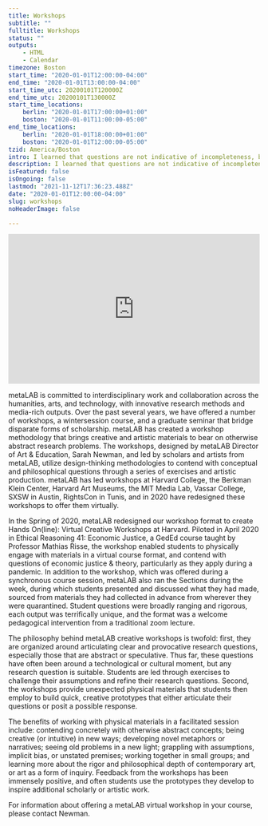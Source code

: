 ```yaml
---
title: Workshops
subtitle: ""
fulltitle: Workshops
status: ""
outputs:
    - HTML
    - Calendar
timezone: Boston
start_time: "2020-01-01T12:00:00-04:00"
end_time: "2020-01-01T13:00:00-04:00"
start_time_utc: 20200101T120000Z
end_time_utc: 20200101T130000Z
start_time_locations:
    berlin: "2020-01-01T17:00:00+01:00"
    boston: "2020-01-01T11:00:00-05:00"
end_time_locations:
    berlin: "2020-01-01T18:00:00+01:00"
    boston: "2020-01-01T12:00:00-05:00"
tzid: America/Boston
intro: I learned that questions are not indicative of incompleteness, but rather the questions themselves can be the practice.
description: I learned that questions are not indicative of incompleteness, but rather the questions themselves can be the practice.
isFeatured: false
isOngoing: false
lastmod: "2021-11-12T17:36:23.488Z"
date: "2020-01-01T12:00:00-04:00"
slug: workshops
noHeaderImage: false

---
```

<iframe src="https://player.vimeo.com/video/473445114" width="100%" height="300" frameborder="0"></iframe>

metaLAB is committed to interdisciplinary work and collaboration across the humanities, arts, and technology, with innovative research methods and media-rich outputs. Over the past several years, we have offered a number of workshops, a wintersession course, and a graduate seminar that bridge disparate forms of scholarship. metaLAB has created a workshop methodology that brings creative and artistic materials to bear on otherwise abstract research problems. The workshops, designed by metaLAB Director of Art & Education, Sarah Newman, and led by scholars and artists from metaLAB, utilize design-thinking methodologies to contend with conceptual and philosophical questions through a series of exercises and artistic production. metaLAB has led workshops at Harvard College, the Berkman Klein Center, Harvard Art Museums, the MIT Media Lab, Vassar College, SXSW in Austin, RightsCon in Tunis, and in 2020 have redesigned these workshops to offer them virtually.

In the Spring of 2020, metaLAB redesigned our  workshop format to create Hands On(line): Virtual Creative Workshops at Harvard. Piloted in April 2020 in Ethical Reasoning 41: Economic Justice, a GedEd course taught by Professor Mathias Risse, the workshop enabled students to physically engage with materials in a virtual course format, and contend with questions of economic justice & theory, particularly as they apply during a pandemic. In addition to the workshop, which was offered during a synchronous course session, metaLAB also ran the Sections during the week, during which students presented and discussed what they had made, sourced from materials they had collected in advance from wherever they were quarantined. Student questions were broadly ranging and rigorous, each output was terrifically unique, and the format was a welcome pedagogical intervention from a traditional zoom lecture. 

The philosophy behind metaLAB creative workshops is twofold: first, they are organized around articulating clear and provocative research questions, especially those that are abstract or speculative. Thus far, these questions have often been around a technological or cultural moment, but any research question is suitable. Students are led through exercises to challenge their assumptions and refine their research questions. Second, the workshops provide unexpected physical materials that students then employ to build quick, creative prototypes that either articulate their questions or posit a possible response.

The benefits of working with physical materials in a facilitated session include: contending concretely with otherwise abstract concepts; being creative (or intuitive) in new ways; developing novel metaphors or narratives; seeing old problems in a new light; grappling with assumptions, implicit bias, or unstated premises; working together in small groups; and learning more about the rigor and philosophical depth of contemporary art, or art as a form of inquiry. Feedback from the workshops has been immensely positive, and often students use the prototypes they develop to inspire additional scholarly or artistic work.

For information about offering a metaLAB virtual workshop in your course, please contact Newman.